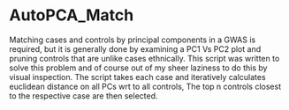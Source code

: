 # AutoPCA_Match
Matching cases and controls by principal components in a GWAS is required, but it is generally done by examining a PC1 Vs PC2 plot and pruning controls that are unlike cases ethnically. This script was written to solve this problem and of course out of my sheer laziness to do this by visual inspection. The script takes each case and iteratively calculates euclidean distance on all PCs wrt to all controls, The top n controls closest to the respective case are then selected.

